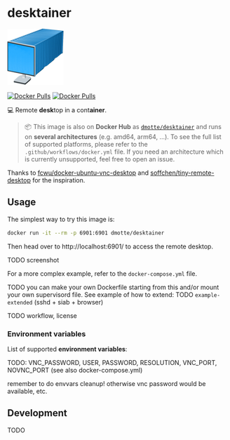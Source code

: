 # desktainer

![](desktainer-icon-128.png)

[![Docker Pulls](https://img.shields.io/github/workflow/status/dmotte/desktainer/docker?logo=github&style=flat-square)](https://hub.docker.com/r/dmotte/desktainer)
[![Docker Pulls](https://img.shields.io/docker/pulls/dmotte/desktainer?logo=docker&style=flat-square)](https://hub.docker.com/r/dmotte/desktainer)

:computer: Remote **desk**top in a cont**ainer**.

> :package: This image is also on **Docker Hub** as [`dmotte/desktainer`](https://hub.docker.com/r/dmotte/desktainer) and runs on **several architectures** (e.g. amd64, arm64, ...). To see the full list of supported platforms, please refer to the `.github/workflows/docker.yml` file. If you need an architecture which is currently unsupported, feel free to open an issue.

Thanks to [fcwu/docker-ubuntu-vnc-desktop](https://github.com/fcwu/docker-ubuntu-vnc-desktop) and [soffchen/tiny-remote-desktop](https://github.com/soffchen/tiny-remote-desktop) for the inspiration.

## Usage

The simplest way to try this image is:

```bash
docker run -it --rm -p 6901:6901 dmotte/desktainer
```

Then head over to http://localhost:6901/ to access the remote desktop.

TODO screenshot

For a more complex example, refer to the `docker-compose.yml` file.

TODO you can make your own Dockerfile starting from this and/or mount your own supervisord file. See example of how to extend: TODO `example-extended` (sshd + siab + browser)

TODO workflow, license

### Environment variables

List of supported **environment variables**:

TODO: VNC_PASSWORD, USER, PASSWORD, RESOLUTION, VNC_PORT, NOVNC_PORT (see also docker-compose.yml)

remember to do envvars cleanup! otherwise vnc password would be available, etc.

## Development

TODO
